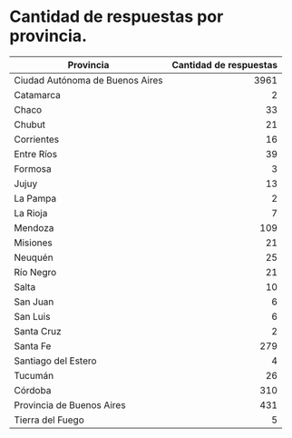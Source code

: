 # Cantidad de respuestas por provincia.


| Provincia | Cantidad de respuestas |
| --------- | ------------:|
| Ciudad Autónoma de Buenos Aires | 3961 |
| Catamarca | 2 |
| Chaco | 33 |
| Chubut | 21 |
| Corrientes | 16 |
| Entre Ríos | 39 |
| Formosa | 3 |
| Jujuy | 13 |
| La Pampa | 2 |
| La Rioja | 7 |
| Mendoza | 109 |
| Misiones | 21 |
| Neuquén | 25 |
| Río Negro | 21 |
| Salta | 10 |
| San Juan | 6 |
| San Luis | 6 |
| Santa Cruz | 2 |
| Santa Fe | 279 |
| Santiago del Estero | 4 |
| Tucumán | 26 |
| Córdoba | 310 |
| Provincia de Buenos Aires | 431 |
| Tierra del Fuego | 5 |
